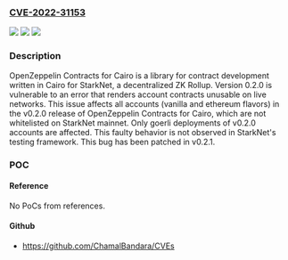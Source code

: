 ### [CVE-2022-31153](https://cve.mitre.org/cgi-bin/cvename.cgi?name=CVE-2022-31153)
![](https://img.shields.io/static/v1?label=Product&message=cairo-contracts&color=blue)
![](https://img.shields.io/static/v1?label=Version&message=n%2Fa&color=blue)
![](https://img.shields.io/static/v1?label=Vulnerability&message=CWE-664%3A%20Improper%20Control%20of%20a%20Resource%20Through%20its%20Lifetime&color=brighgreen)

### Description

OpenZeppelin Contracts for Cairo is a library for contract development written in Cairo for StarkNet, a decentralized ZK Rollup. Version 0.2.0 is vulnerable to an error that renders account contracts unusable on live networks. This issue affects all accounts (vanilla and ethereum flavors) in the v0.2.0 release of OpenZeppelin Contracts for Cairo, which are not whitelisted on StarkNet mainnet. Only goerli deployments of v0.2.0 accounts are affected. This faulty behavior is not observed in StarkNet's testing framework. This bug has been patched in v0.2.1.

### POC

#### Reference
No PoCs from references.

#### Github
- https://github.com/ChamalBandara/CVEs

